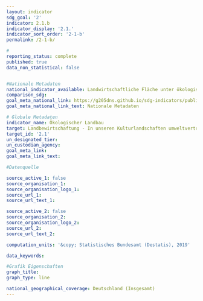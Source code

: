 ```yaml
---
layout: indicator                       
sdg_goal: '2'                       
indicator: 2.1.b                       
indicator_display: '2.1.'                       
indicator_sort_order: '2-1-b'                       
permalink: /2-1-b/                       

#                       
reporting_status: complete                       
published: true                       
data_non_statistical: false                       


#Nationale Metadaten                       
national_indicator_available: Landwirtschaftliche Fläche unter ökologischer Bewirtschaftung                       
comparison_sdg:                       
goal_meta_national_link: https://g205dns.github.io/sdg-indicators/public/MetaDe/2.1.b.pdf
goal_meta_national_link_text: Nationale Metadaten                       

# Globale Metadaten                       
indicator_name: Ökologischer Landbau                       
target: Landbewirtschaftung - In unseren Kulturlandschaften umweltverträglich produzieren                       
target_id: '2.1'                       
un_designated_tier:                        
un_custodian_agency:                        
goal_meta_link:                        
goal_meta_link_text:                        

#Datenquelle                       

source_active_1: false                       
source_organisation_1:                        
source_organisation_logo_1:                        
source_url_1:                        
source_url_text_1:                        

source_active_2: false                       
source_organisation_2:                        
source_organisation_logo_2:                        
source_url_2:                        
source_url_text_2:                        

computation_units: '&copy; Statistisches Bundesamt (Destatis), 2019'                       

data_keywords:                        

#Grafik Eigenschaften                       
graph_title:                        
graph_type: line                       

national_geographical_coverage: Deutschland (Insgesamt)
---
```

